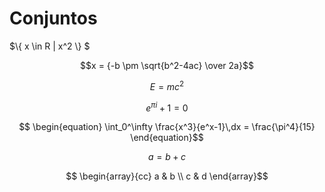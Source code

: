# Conjuntos


$\\{ x \in R | x^2 \\} $

$$x = {-b \pm \sqrt{b^2-4ac} \over 2a}$$

$$
\begin{equation}
   E = mc^2
\end{equation}$$

$$\begin{equation}
   e^{\pi i} + 1 = 0
\end{equation}$$

$$
\begin{equation}
  \int_0^\infty \frac{x^3}{e^x-1}\,dx = \frac{\pi^4}{15}
\end{equation}$$

$$
\begin{equation}
a=b+c
\end{equation} $$ 

$$
\begin{array}{cc}
   a & b \\
   c & d
\end{array}$$
